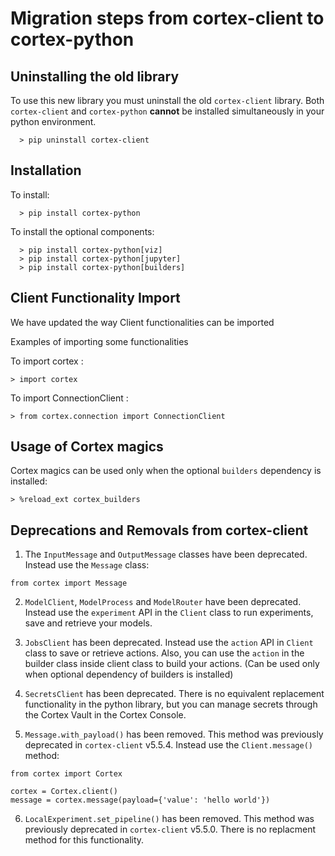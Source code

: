 # Migration steps from cortex-client to cortex-python

## Uninstalling the old library

To use this new library you must uninstall the old `cortex-client` library. Both `cortex-client` and `cortex-python`
**cannot** be installed simultaneously in your python environment.

```
  > pip uninstall cortex-client
```

## Installation

To install:
```
  > pip install cortex-python
```

To install the optional components:
```
  > pip install cortex-python[viz]
  > pip install cortex-python[jupyter]
  > pip install cortex-python[builders]
```

## Client Functionality Import
We have updated the way Client functionalities can be imported

Examples of importing some functionalities

To import cortex :

```
> import cortex
```
To import ConnectionClient :

```
> from cortex.connection import ConnectionClient
```

## Usage of Cortex magics

Cortex magics can be used only when the optional `builders` dependency is installed:

```
> %reload_ext cortex_builders
```
## Deprecations and Removals from cortex-client

1. The `InputMessage` and `OutputMessage` classes have been deprecated. Instead use the `Message` class:

```
from cortex import Message
```

2. `ModelClient`, `ModelProcess` and `ModelRouter` have been deprecated. Instead use the `experiment` API in the `Client`
class to run experiments, save and retrieve your models.

3. `JobsClient` has been deprecated. Instead use the `action` API in `Client` class to save or retrieve actions.
Also, you can use the `action` in the builder class inside client class to build your actions. (Can be used only when optional dependency of builders is installed)

4. `SecretsClient` has been deprecated. There is no equivalent replacement functionality in the python library, but
you can manage secrets through the Cortex Vault in the Cortex Console.

5. `Message.with_payload()` has been removed. This method was previously deprecated in `cortex-client` v5.5.4.
Instead use the `Client.message()` method:

```
from cortex import Cortex

cortex = Cortex.client()
message = cortex.message(payload={'value': 'hello world'})
```

6. `LocalExperiment.set_pipeline()` has been removed. This method was previously deprecated in `cortex-client` v5.5.0.
There is no replacment method for this functionality.
